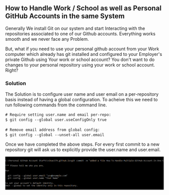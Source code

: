 ## How to Handle Work / School as well as Personal GitHub Accounts in the same System

Generally We install Git on our system and start Interacting with the repositories associated to one of our Github accounts. Everything works smooth and we never face any Problem.


But, what if you need to use your personal github account from your Work computer which already has git installed and configured to your Employer's private Github using Your work or school account? You don't want to do changes to your personal repository using your work or school account. Right?

### Solution

The Solution is to configure user name and user email on a per-repository basis instead of having a global configuration. To acheive this we need to run following commands from the command line. 

```
# Require setting user.name and email per-repo:
$ git config --global user.useConfigOnly true

# Remove email address from global config:
$ git config --global --unset-all user.email

``` 
Once we have completed the above steps. For every first commit to a new repository git will ask us to explicitly provide the user.name and user.email.

![Git Prompt For identity](/assets/GitPromptForNameAndEmail.PNG)





